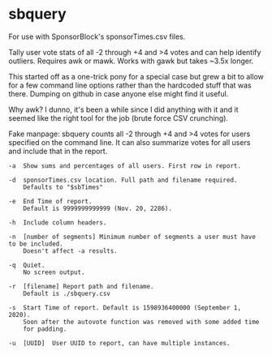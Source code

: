 # sbquery
For use with SponsorBlock's sponsorTimes.csv files. 

Tally user vote stats of all -2 through +4 and >4 votes and can help identify outliers. 
Requires awk or mawk. Works with gawk but takes ~3.5x longer. 

This started off as a one-trick pony for a special case but grew a bit to allow 
for a few command line options rather than the hardcoded stuff that was there. 
Dumping on github in case anyone else might find it useful.

Why awk? I dunno, it's been a while since I did anything with it and it seemed 
like the right tool for the job (brute force CSV crunching).

Fake manpage:
sbquery counts all -2 through +4 and >4 votes for users specified on the command line.
     It can also summarize votes for all users and include that in the report.

    -a  Show sums and percentages of all users. First row in report.

    -d  sponsorTimes.csv location. Full path and filename required.
        Defaults to "$sbTimes"

    -e  End Time of report. 
        Default is 9999999999999 (Nov. 20, 2286).

    -h  Include column headers.

    -n  [number of segments] Minimum number of segments a user must have to be included. 
        Doesn't affect -a results.

    -q  Quiet. 
        No screen output.

    -r  [filename] Report path and filename. 
        Default is ./sbquery.csv

    -s  Start Time of report. Default is 1598936400000 (September 1, 2020).
        Soon after the autovote function was removed with some added time
        for padding.

    -u  [UUID]  User UUID to report, can have multiple instances.
